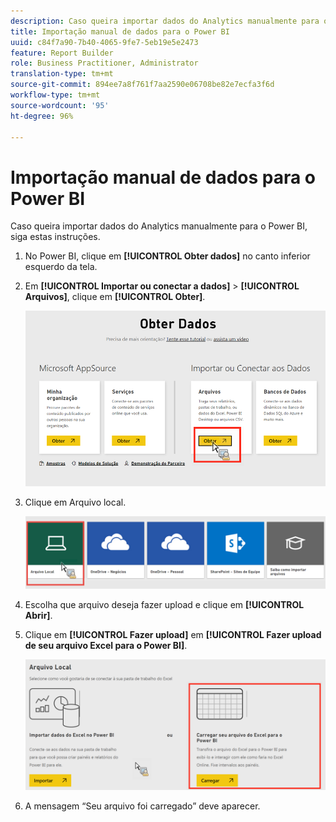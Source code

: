 ```yaml
---
description: Caso queira importar dados do Analytics manualmente para o Power BI, siga estas instruções.
title: Importação manual de dados para o Power BI
uuid: c84f7a90-7b40-4065-9fe7-5eb19e5e2473
feature: Report Builder
role: Business Practitioner, Administrator
translation-type: tm+mt
source-git-commit: 894ee7a8f761f7aa2590e06708be82e7ecfa3f6d
workflow-type: tm+mt
source-wordcount: '95'
ht-degree: 96%

---
```



# Importação manual de dados para o Power BI

Caso queira importar dados do Analytics manualmente para o Power BI, siga estas instruções.

1. No Power BI, clique em **[!UICONTROL Obter dados]** no canto inferior esquerdo da tela.
1. Em **[!UICONTROL Importar ou conectar a dados]** > **[!UICONTROL Arquivos]**, clique em **[!UICONTROL Obter]**.

   ![](assets/get-data.png)

1. Clique em Arquivo local.

   ![](assets/local-file.png)

1. Escolha que arquivo deseja fazer upload e clique em **[!UICONTROL Abrir]**.
1. Clique em **[!UICONTROL Fazer upload]** em **[!UICONTROL Fazer upload de seu arquivo Excel para o Power BI]**.

   ![](assets/upload-excel-file.png)

1. A mensagem “Seu arquivo foi carregado” deve aparecer.

